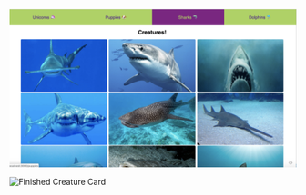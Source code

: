 ![Finished Lesson](https://github.com/kawilliams8/ReactRouter_Animals/blob/master/Screen%20Shot%202019-08-22%20at%201.48.13%20PM.png)


![Finished Creature Card](https://github.com/kawilliams8/ReactRouter_Animals/blob/master/Screen%Shot%2019-08-22%at%1.50.52%PM.png)
